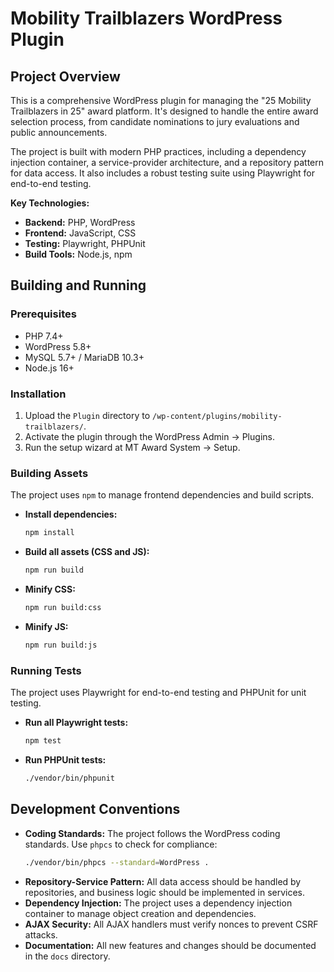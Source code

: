 # Mobility Trailblazers WordPress Plugin

## Project Overview

This is a comprehensive WordPress plugin for managing the "25 Mobility Trailblazers in 25" award platform. It's designed to handle the entire award selection process, from candidate nominations to jury evaluations and public announcements.

The project is built with modern PHP practices, including a dependency injection container, a service-provider architecture, and a repository pattern for data access. It also includes a robust testing suite using Playwright for end-to-end testing.

**Key Technologies:**

*   **Backend:** PHP, WordPress
*   **Frontend:** JavaScript, CSS
*   **Testing:** Playwright, PHPUnit
*   **Build Tools:** Node.js, npm

## Building and Running

### Prerequisites

*   PHP 7.4+
*   WordPress 5.8+
*   MySQL 5.7+ / MariaDB 10.3+
*   Node.js 16+

### Installation

1.  Upload the `Plugin` directory to `/wp-content/plugins/mobility-trailblazers/`.
2.  Activate the plugin through the WordPress Admin -> Plugins.
3.  Run the setup wizard at MT Award System -> Setup.

### Building Assets

The project uses `npm` to manage frontend dependencies and build scripts.

*   **Install dependencies:**
    ```bash
    npm install
    ```
*   **Build all assets (CSS and JS):**
    ```bash
    npm run build
    ```
*   **Minify CSS:**
    ```bash
    npm run build:css
    ```
*   **Minify JS:**
    ```bash
    npm run build:js
    ```

### Running Tests

The project uses Playwright for end-to-end testing and PHPUnit for unit testing.

*   **Run all Playwright tests:**
    ```bash
    npm test
    ```
*   **Run PHPUnit tests:**
    ```bash
    ./vendor/bin/phpunit
    ```

## Development Conventions

*   **Coding Standards:** The project follows the WordPress coding standards. Use `phpcs` to check for compliance:
    ```bash
    ./vendor/bin/phpcs --standard=WordPress .
    ```
*   **Repository-Service Pattern:** All data access should be handled by repositories, and business logic should be implemented in services.
*   **Dependency Injection:** The project uses a dependency injection container to manage object creation and dependencies.
*   **AJAX Security:** All AJAX handlers must verify nonces to prevent CSRF attacks.
*   **Documentation:** All new features and changes should be documented in the `docs` directory.
